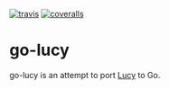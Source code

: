 [![travis][travis-badge]][travis-url]
[![coveralls][coveralls-badge]][coveralls-url]

[travis-badge]: https://img.shields.io/travis/ArdaXi/go-lucy.svg?style=flat-square
[travis-url]: https://travis-ci.org/ArdaXi/go-lucy
[coveralls-badge]: https://img.shields.io/coveralls/ArdaXi/go-lucy.svg?style=flat-square
[coveralls-url]: https://coveralls.io/github/ArdaXi/go-lucy

# go-lucy
  go-lucy is an attempt to port [Lucy](https://github.com/ArdaXi/lucy) to Go.
